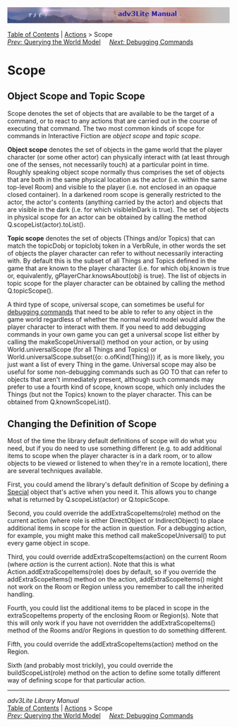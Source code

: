 ---
---
<div class="topbar">

<img src="topbar.jpg" data-border="0" />

</div>

<div class="nav">

<a href="toc.html" class="nav">Table of Contents</a> \|
<a href="action.html" class="nav">Actions</a> \> Scope  
<span class="navnp"><a href="query.html" class="nav"><em>Prev:</em> Querying the World
Model</a>    
<a href="debug.html" class="nav"><em>Next:</em> Debugging Commands</a>
    </span>

</div>

<div class="main">

# Scope

<span id="objscope"></span>

## Object Scope and Topic Scope

Scope denotes the set of objects that are available to be the target of
a command, or to react to any actions that are carried out in the course
of executing that command. The two most common kinds of scope for
commands in Interactive Fiction are *object scope* and *topic scope*.

**Object scope** denotes the set of objects in the game world that the
player character (or some other actor) can physically interact with (at
least through one of the senses, not necessarily touch) at a particular
point in time. Roughly speaking object scope normally thus comprises the
set of objects that are both in the same physical location as the actor
(i.e. within the same top-level Room) and visible to the player (i.e.
not enclosed in an opaque closed container). In a darkened room scope is
generally restricted to the actor, the actor's contents (anything
carried by the actor) and objects that are visible in the dark (i.e. for
which visibleInDark is true). The set of objects in physical scope for
an actor can be obtained by calling the method
Q.scopeList(actor).toList().

**Topic scope** denotes the set of objects (Things and/or Topics) that
can match the topicDobj or topicIobj token in a VerbRule, in other words
the set of objects the player character can refer to without necessarily
interacting with. By default this is the subset of all Things and Topics
defined in the game that are known to the player character (i.e. for
which obj.known is true or, equivalently, gPlayerChar.knowsAbout(obj) is
true). The list of objects in topic scope for the player character can
be obtained by calling the method Q.topicScope().

A third type of scope, universal scope, can sometimes be useful for
[debugging commands](debug.html) that need to be able to refer to any
object in the game world regardless of whether the normal world model
would allow the player character to interact with them. If you need to
add debugging commands in your own game you can get a universal scope
list either by calling the makeScopeUniversal() method on your action,
or by using <span class="code">World.universalScope</span> (for all
Things and Topics) or <span class="code">World.universalScope.subset({o:
o.ofKind(Thing)})</span> if, as is more likely, you just want a list of
every Thing in the game. Universal scope may also be useful for some
non-debugging commands such as GO TO that can refer to objects that
aren't immediately present, although such commands may prefer to use a
fourth kind of scope, known scope, which only includes the Things (but
not the Topics) known to the player character. This can be obtained from
Q.knownScopeList().

  
<span id="changing"></span>

## Changing the Definition of Scope

Most of the time the library default definitions of scope will do what
you need, but if you do need to use something different (e.g. to add
additional items to scope when the player character is in a dark room,
or to allow objects to be viewed or listened to when they're in a remote
location), there are several techniques available.

First, you could amend the library's default definition of Scope by
defining a [Special](query.html#special) object that's active when you
need it. This allows you to change what is returned by
Q.scopeList(actor) or Q.topicScope.

Second, you could override the addExtraScopeItems(role) method on the
current action (where role is either DirectObject or IndirectObject) to
place additional items in scope for the action in question. For a
debugging action, for example, you might make this method call
<span class="code">makeScopeUniversal()</span> to put every game object
in scope.

Third, you could override addExtraScopeItems(action) on the current Room
(where *action* is the current action). Note that this is what
Action.addExtraScopeItems(role) does by default, so if you override the
addExtraScopeItems() method on the action, addExtraScopeItems() might
not work on the Room or Region unless you remember to call the inherited
handling.

Fourth, you could list the additional items to be placed in scope in the
extraScopeItems property of the enclosing Room or Region(s). Note that
this will only work if you have not overridden the addExtraScopeItems()
method of the Rooms and/or Regions in question to do something
different.

Fifth, you could override the addExtraScopeItems(action) method on the
Region.

Sixth (and probably most trickily), you could override the
buildScopeList(role) method on the action to define some totally
different way of defining scope for that particular action.

</div>

------------------------------------------------------------------------

<div class="navb">

*adv3Lite Library Manual*  
<a href="toc.html" class="nav">Table of Contents</a> \|
<a href="action.html" class="nav">Actions</a> \> Scope  
<span class="navnp"><a href="query.html" class="nav"><em>Prev:</em> Querying the World
Model</a>    
<a href="debug.html" class="nav"><em>Next:</em> Debugging Commands</a>
    </span>

</div>
